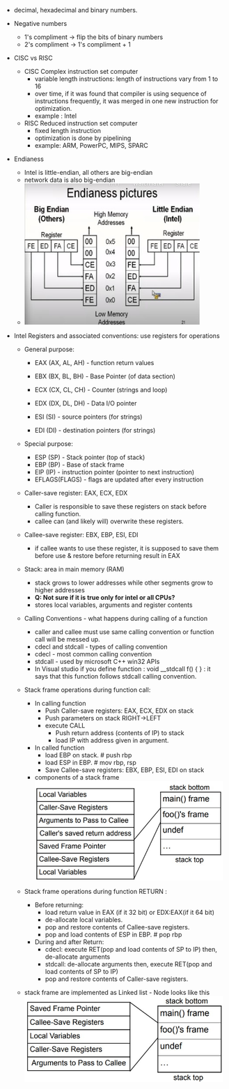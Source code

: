 * decimal, hexadecimal and binary numbers.

* Negative numbers
    * 1's compliment -> flip the bits of binary numbers
    * 2's compliment -> 1's compliment + 1

* CISC vs RISC
    * CISC Complex instruction set computer
        * variable length instructions: length of instructions vary from 1 to 16
        * over time, if it was found that compiler is using sequence of instructions frequently, it was merged in one new instruction for optimization.
        * example : Intel
    * RISC Reduced instruction set computer
        * fixed length instruction
        * optimization is done by pipelining
        * example: ARM, PowerPC, MIPS, SPARC

* Endianess
    * Intel is little-endian, all others are big-endian
    * network data is also big-endian
    * ![](./images/1.jpg)

* Intel Registers and associated conventions: use registers for operations
    * General purpose:
        * EAX (AX, AL, AH) - function return values
        * EBX (BX, BL, BH) - Base Pointer (of data section)
        * ECX (CX, CL, CH) - Counter (strings and loop)
        * EDX (DX, DL, DH) - Data I/O pointer

        * ESI (SI) - source pointers (for strings)
        * EDI (DI) - destination pointers (for strings)
    
    * Special purpose:
        * ESP (SP) - Stack pointer (top of stack)
        * EBP (BP) - Base of stack frame
        * EIP (IP)   - instruction pointer (pointer to next instruction)
        * EFLAGS(FLAGS) -  flags are updated after every instruction

    * Caller-save register: EAX, ECX, EDX
        * Caller is responsible to save these registers on stack before calling function.
        * callee can (and likely will) overwrite these registers.

    * Callee-save register: EBX, EBP, ESI, EDI
        * if callee wants to use these register, it is supposed to save them before use & restore before returning result in EAX

    * Stack: area in main memory (RAM)
        * stack grows to lower addresses while other segments grow to higher addresses
        * **Q: Not sure if it is true only for intel or all CPUs?**
        * stores local variables, arguments and register contents

    * Calling Conventions - what happens during calling of a function
        * caller and callee must use same calling convention or function call will be messed up.
        * cdecl and stdcall - types of calling convention
        * cdecl - most common calling convention
        * stdcall - used by microsoft C++ win32 APIs
        * In Visual studio if you define function : void __stdcall f() { } : it says that this function follows stdcall calling convention.

    * Stack frame operations during function call:
        * In calling function
            * Push Caller-save registers: EAX, ECX, EDX on stack
            * Push parameters on stack  RIGHT->LEFT
            * execute CALL
                * Push return address (contents of IP) to stack
                * load IP with address given in argument.
        * In called function
            * load EBP on stack.    # push    rbp
            * load ESP in EBP.      # mov     rbp, rsp
            * Save Callee-save registers: EBX, EBP, ESI, EDI on stack
        * components of a stack frame
        ![](./images/2.jpg)

    * Stack frame operations during function RETURN :
        * Before returning: 
            * load return value in EAX (if it 32 bit) or EDX:EAX(if it 64 bit)
            * de-allocate local variables.
            * pop and restore contents of Callee-save registers.
            * pop and load contents of ESP in EBP.  # pop     rbp
        * During and after Return:    
            * cdecl: execute RET(pop and load contents of SP to IP) then, de-allocate arguments
            * stdcall: de-allocate arguments then, execute RET(pop and load contents of SP to IP) 
            * pop and restore contents of Caller-save registers.                     

    * stack frame are implemented as Linked list - Node looks like this
    ![](./images/3.jpg)    